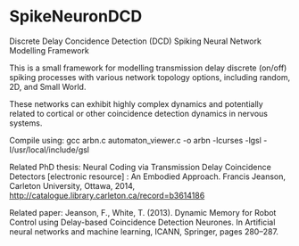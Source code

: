 # SpikeNeuronDCD

Discrete Delay Concidence Detection (DCD) Spiking Neural Network Modelling Framework

This is a small framework for modelling transmission delay discrete (on/off) spiking processes with various network topology options, including random, 2D, and Small World.

These networks can exhibit highly complex dynamics and potentially related to cortical or other coincidence detection dynamics in nervous systems.

Compile using: gcc arbn.c automaton_viewer.c -o arbn -lcurses -lgsl -I/usr/local/include/gsl

Related PhD thesis: Neural Coding via Transmission Delay Coincidence Detectors [electronic resource] : An Embodied Approach. Francis Jeanson, Carleton University, Ottawa, 2014, http://catalogue.library.carleton.ca/record=b3614186

Related paper: Jeanson, F., White, T. (2013). Dynamic Memory for Robot Control using Delay-based Coincidence Detection Neurones. In Artificial neural networks and machine learning, ICANN, Springer, pages 280–287. 
